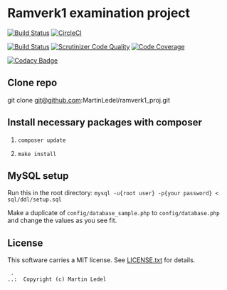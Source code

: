 Ramverk1 examination project
==================================

[![Build Status](https://travis-ci.org/MartinLedel/ramverk1_proj.svg?branch=master)](https://travis-ci.org/MartinLedel/ramverk1_proj)
[![CircleCI](https://circleci.com/gh/MartinLedel/ramverk1_proj.svg?style=svg)](https://circleci.com/gh/MartinLedel/ramverk1_proj)

[![Build Status](https://scrutinizer-ci.com/g/MartinLedel/ramverk1_proj/badges/build.png?b=master)](https://scrutinizer-ci.com/g/MartinLedel/ramverk1_proj/build-status/master)
[![Scrutinizer Code Quality](https://scrutinizer-ci.com/g/MartinLedel/ramverk1_proj/badges/quality-score.png?b=master)](https://scrutinizer-ci.com/g/MartinLedel/ramverk1_proj/?branch=master)
[![Code Coverage](https://scrutinizer-ci.com/g/MartinLedel/ramverk1_proj/badges/coverage.png?b=master)](https://scrutinizer-ci.com/g/MartinLedel/ramverk1_proj/?branch=master)

[![Codacy Badge](https://api.codacy.com/project/badge/Grade/c702bccb174a44e7800f444e91fe157b)](https://www.codacy.com/manual/MartinLedel/ramverk1_proj?utm_source=github.com&amp;utm_medium=referral&amp;utm_content=MartinLedel/ramverk1_proj&amp;utm_campaign=Badge_Grade)

Clone repo
------------------------------------

git clone git@github.com:MartinLedel/ramverk1_proj.git

Install necessary packages with composer
------------------------------------

1.  `composer update`

2.  `make install`

MySQL setup
------------------------------------

Run this in the root directory: `mysql -u{root user} -p{your password} < sql/ddl/setup.sql`

Make a duplicate of `config/database_sample.php` to `config/database.php` and change the values as you see fit.

License
------------------

This software carries a MIT license. See [LICENSE.txt](LICENSE.txt) for details.

```text
 .  
..:  Copyright (c) Martin Ledel
```

